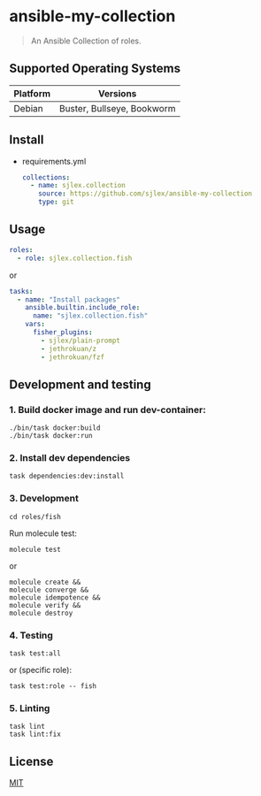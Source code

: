 # ansible-my-collection

> An Ansible Collection of roles.

## Supported Operating Systems

| Platform | Versions                   |
| -------- | -------------------------- |
| Debian   | Buster, Bullseye, Bookworm |

## Install

- requirements.yml

  ```yml
  collections:
    - name: sjlex.collection
      source: https://github.com/sjlex/ansible-my-collection
      type: git
  ```

## Usage

```yml
roles:
  - role: sjlex.collection.fish
```

or

```yml
tasks:
  - name: "Install packages"
    ansible.builtin.include_role:
      name: "sjlex.collection.fish"
    vars:
      fisher_plugins:
        - sjlex/plain-prompt
        - jethrokuan/z
        - jethrokuan/fzf
```

## Development and testing

### 1. Build docker image and run dev-container:

```shell
./bin/task docker:build
./bin/task docker:run
```

### 2. Install dev dependencies

```shell
task dependencies:dev:install
```

### 3. Development

```shell
cd roles/fish
```

Run molecule test:

```shell
molecule test
```

or

```shell
molecule create &&
molecule converge &&
molecule idempotence &&
molecule verify &&
molecule destroy
```

### 4. Testing

```shell
task test:all
```

or (specific role):

```shell
task test:role -- fish
```

### 5. Linting

```shell
task lint
task lint:fix
```

## License

[MIT](LICENSE)
